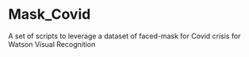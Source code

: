 # Mask_Covid
A set of scripts to leverage a dataset of faced-mask for Covid crisis for Watson Visual Recognition
